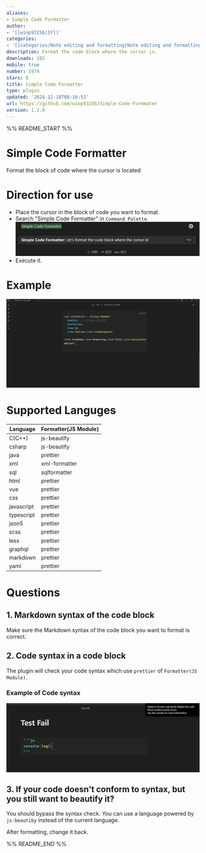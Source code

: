 ```yaml
---
aliases:
- Simple Code Formatter
author:
- '[[wiop93256|SY]]'
categories:
- '[[categories/Note editing and formatting|Note editing and formatting]]'
description: Format the code block where the cursor is.
downloads: 282
mobile: true
number: 1974
stars: 8
title: Simple Code Formatter
type: plugin
updated: '2024-12-10T08:16:53'
url: https://github.com/wiop93256/Simple-Code-Formmater
version: 1.2.0
---
```


%% README_START %%

# Simple Code Formatter

Format the block of code where the cursor is located

# Direction for use

- Place the cursor in the block of code you want to format.
- Search "Simple Code Formatter" in `Command Palette`.
  ![alt text](https://raw.githubusercontent.com/wiop93256/Simple-Code-Formmater/HEAD/README_Attachments/image.png)
- Execute it.

# Example

![alt text](https://raw.githubusercontent.com/wiop93256/Simple-Code-Formmater/HEAD/README_Attachments/recording.gif)

# Supported Languges

| Language   | Formatter(JS Module) |
| ---------- | -------------------- |
| C(C++)     | js-beautify          |
| csharp     | js-beautify          |
| java       | prettier             |
| xml        | xml-formatter        |
| sql        | sqlformatter         |
| html       | prettier             |
| vue        | prettier             |
| css        | prettier             |
| javascript | prettier             |
| typescript | prettier             |
| json5      | prettier             |
| scss       | prettier             |
| less       | prettier             |
| graphql    | prettier             |
| markdown   | prettier             |
| yaml       | prettier             |

# Questions

## 1. Markdown syntax of the code block

Make sure the Markdown syntax of the code block you want to format is correct.

## 2. Code syntax in a code block

The plugin will check your code syntax which use `prettier` of `Formatter(JS Module)`.

### Example of Code syntax

![alt text](https://raw.githubusercontent.com/wiop93256/Simple-Code-Formmater/HEAD/README_Attachments/image-1.png)

## 3. If your code doesn't conform to syntax, but you still want to beautify it?

You should bypass the syntax check. You can use a language powered by `js-beautiby` instead of the current language.

After formatting, change it back.


%% README_END %%
